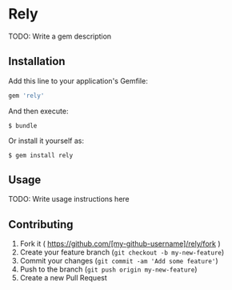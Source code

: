 # Rely

TODO: Write a gem description

## Installation

Add this line to your application's Gemfile:

```ruby
gem 'rely'
```

And then execute:

    $ bundle

Or install it yourself as:

    $ gem install rely

## Usage

TODO: Write usage instructions here

## Contributing

1. Fork it ( https://github.com/[my-github-username]/rely/fork )
2. Create your feature branch (`git checkout -b my-new-feature`)
3. Commit your changes (`git commit -am 'Add some feature'`)
4. Push to the branch (`git push origin my-new-feature`)
5. Create a new Pull Request
